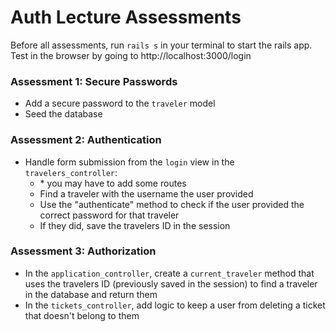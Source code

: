 # Auth Lecture Assessments

Before all assessments, run `rails s` in your terminal to start the rails app.
Test in the browser by going to http://localhost:3000/login


### Assessment 1: Secure Passwords

* Add a secure password to the `traveler` model
* Seed the database



### Assessment 2: Authentication

* Handle form submission from the `login` view in the `travelers_controller`:
  * \* you may have to add some routes
  * Find a traveler with the username the user provided
  * Use the "authenticate" method to check if the user provided the correct password for that traveler
  * If they did, save the travelers ID in the session



### Assessment 3: Authorization

- In the `application_controller`, create a `current_traveler` method that uses the travelers ID (previously saved in the session) to find a traveler in the database and return them
- In the `tickets_controller`, add logic to keep a user from deleting a ticket that doesn't belong to them
